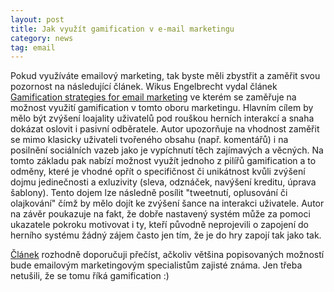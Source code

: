```yaml
---
layout: post
title: Jak využít gamification v e-mail marketingu
category: news
tag: email
---
```


<p>Pokud využíváte emailový marketing, tak byste měli zbystřit a zaměřit svou pozornost na následující článek. Wikus Engelbrecht vydal článek <a href="http://memeburn.com/2011/10/gamification-strategies-for-email-marketing/">Gamification strategies for email marketing</a> ve kterém se zaměřuje na možnost využití gamification v tomto oboru marketingu. Hlavním cílem by mělo být zvýšení loajality uživatelů pod rouškou herních interakcí a snaha dokázat oslovit i pasivní odběratele. Autor upozorňuje na vhodnost zaměřit se mimo klasicky uživateli tvořeného obsahu (např. komentářů) i na posilnění sociálních vazeb jako je vypíchnutí těch zajímavých a věcných. Na tomto základu pak nabízí možnost využít jednoho z pilířů gamification a to odměny, které je vhodné opřít o specifičnost či unikátnost kvůli zvýšení dojmu jedinečnosti a exluzivity (sleva, odznáček, navýšení kreditu, úprava šablony). Tento dojem lze následně posílit "tweetnutí, oplusování či olajkování" čímž by mělo dojít ke zvýšení šance na interakci uživatele. Autor na závěr poukazuje na fakt, že dobře nastavený systém může za pomoci ukazatele pokroku motivovat i ty, kteří původně neprojevili o zapojení do herního systému žádný zájem často jen tím, že je do hry zapojí tak jako tak.</p>
<p><a href="http://memeburn.com/2011/10/gamification-strategies-for-email-marketing/">Článek</a> rozhodně doporučuji přečíst, ačkoliv většina popisovaných možností bude emailovým marketingovým specialistům zajisté známa. Jen třeba netušili, že se tomu říká gamification :)</p>

